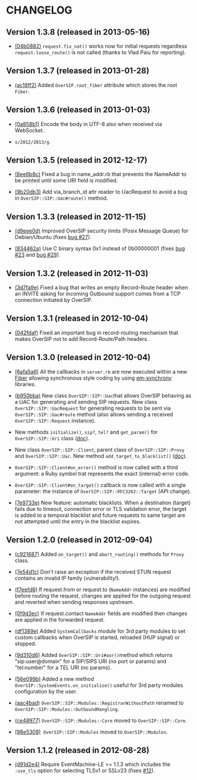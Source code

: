 CHANGELOG
=========


Version 1.3.8 (released in 2013-05-16)
--------------------------------------

- [(04b0882)](https://github.com/versatica/OverSIP/commit/04b088259f0881f5a09af9ebef9ce6e5387c4c02) `request.fix_nat()` works now for initial requests regardless `request.loose_route()` is not called (thanks to Vlad Paiu for reporting).


Version 1.3.7 (released in 2013-01-28)
--------------------------------------

- [(ac18ff2)](https://github.com/versatica/OverSIP/commit/ac18ff28e2eaebfd9b3b0f69893e84adb5be04fb) Added `OverSIP.root_fiber` attribute which stores the root `Fiber`.


Version 1.3.6 (released in 2013-01-03)
--------------------------------------

- [(0a858b1)](https://github.com/versatica/OverSIP/commit/0a858b11bb1351b85690f8a5aabbf7d467ed8792) Encode the body in UTF-8 also when received via WebSocket.

- `s/2012/2013/g`.


Version 1.3.5 (released in 2012-12-17)
--------------------------------------

- [(6ee6b8c)](https://github.com/versatica/OverSIP/commit/6ee6b8c808e24ad9680291e67ff85ca30889cb2f) Fixed a bug in name_addr.rb that prevents the NameAddr to be printed until some URI field is modified.

- [(9b20db3)](https://github.com/versatica/OverSIP/commit/9b20db392711e89ae3971945bcd2916df18f3907) Add via_branch_id attr reader to UacRequest to avoid a bug in `OverSIP::SIP::Uac#route()` method.



Version 1.3.3 (released in 2012-11-15)
--------------------------------------

- [(d9eee0d)](https://github.com/versatica/OverSIP/commit/d9eee0dbe0f7e0b9a9d8527ca9c57dc67cda0a8c) Improved OverSIP security limits (Posix Message Queue) for Debian/Ubuntu (fixes [bug #27](https://github.com/versatica/OverSIP/issues/27)).

- [(834462a)](https://github.com/versatica/OverSIP/commit/834462ab8481dd9855c501fe52247a28f3700bef) Use C binary syntax 0x1 instead of 0b00000001 (fixes [bug #23](https://github.com/versatica/OverSIP/issues/23) and [bug #29](https://github.com/versatica/OverSIP/issues/29)).



Version 1.3.2 (released in 2012-11-03)
--------------------------------------

- [(3d7fa9e)](https://github.com/versatica/OverSIP/commit/3d7fa9e4440968b7c13fe4c65b764ed71d084ec8) Fixed a bug that writes an empty Record-Route header when an INVITE asking for incoming Outbound support comes from a TCP connection initiated by OverSIP.


Version 1.3.1 (released in 2012-10-04)
--------------------------------------

- [(042fdaf)](https://github.com/versatica/OverSIP/commit/042fdaf17bfeddf22ffa80637b0e0fb387a77bff) Fixed an important bug in record-routing mechanism that makes OverSIP not to add Record-Route/Path headers.


Version 1.3.0 (released in 2012-10-04)
--------------------------------------

- [(6afa5a6)](https://github.com/versatica/OverSIP/commit/6afa5a6c2572aea4b78a3aba2fc5d2f0d81d96ce) All the callbacks in `server.rb` are now executed within a new [Fiber](http://www.ruby-doc.org/core-1.9.3/Fiber.html) allowing synchronous style coding by using [em-synchrony](https://github.com/igrigorik/em-synchrony) libraries.

- [(b950bba)](https://github.com/versatica/OverSIP/commit/b950bba6aa8d7e3e28d69f7fb3d850a4719e02ba) New class `OverSIP::SIP::Uac`that allows OverSIP behaving as a UAC for generating and sending SIP requests. New class `OverSIP::SIP::UacRequest` for generating requests to be sent via `OverSIP::SIP::Uac#route` method (also allows sending a received `OverSIP::SIP::Request` instance).

- New methods `initialize()`, `sip?`, `tel?` and `get_param()` for `OverSIP::SIP::Uri` class ([doc](http://www.oversip.net/documentation/1.3.x/api/sip/uri/)).

- New class `OverSIP::SIP::Client`, parent class of `OverSIP::SIP::Proxy` and `OverSIP::SIP::Uac`. New method `add_target_to_blacklist()` ([doc](http://www.oversip.net/documentation/1.3.x/api/sip/client/)).

- `OverSIP::SIP::Client#on_error()` method is now called with a third argument: a Ruby symbol trat represents the exact (internal) error code.

- `OverSIP::SIP::Client#on_target()` callback is now called with a single parameter: the instance of `OverSIP::SIP::RFC3263::Target` (API change).

- [(7e9733e)](https://github.com/versatica/OverSIP/commit/7e9733e95f04158bb69ed13130984e335c80c73c) New feature: automatic blacklists. When a destination (target) fails due to timeout, connection error or TLS validation error, the target is added to a temporal blacklist and future requests to same target are not attempted until the entry in the blacklist expires.


Version 1.2.0 (released in 2012-09-04)
--------------------------------------

- [(c921687)](https://github.com/versatica/OverSIP/commit/c9216872ccd43c3977b8816551f33d9d0c178899) Added `on_target()` and `abort_routing()` methods for `Proxy` class.

- [(7e54d1c)](https://github.com/versatica/OverSIP/commit/7e54d1c89351e0517bc12d543e577dff46f251a4) Don't raise an exception if the received STUN request contains an invalid IP family (vulnerability!).

- [(f7eefd6)](https://github.com/versatica/OverSIP/commit/f7eefd6d8e02d30e61fd219f4426e6e63ea7f2a8) If request.from or request.to (`NameAddr` instances) are modified before routing the request, changes are applied for the outgoing request and reverted when sending responses upstream.

- [(0f9d3ec)](https://github.com/versatica/OverSIP/commit/0f9d3ec9da96c51197535bcd5f0c65e5749ec855) If request.contact `NameAddr` fields are modified then changes are applied in the forwarded request.

- [(df1389e)](https://github.com/versatica/OverSIP/commit/df1389eda22806dc48f6595cc3e6460c58391411) Added `SystemCallbacks` module for 3rd party modules to set custom callbacks when OverSIP is started, reloaded (HUP signal) or stopped.

- [(9d310d6)](https://github.com/versatica/OverSIP/commit/9d310d6678ee79c47d17b5aab010a49b8683c3da) Added `OverSIP::SIP::Uri#aor()`method which returns "sip:user@domain" for a SIP/SIPS URI (no port or params) and "tel:number" for a TEL URI (no params).

- [(56e099b)](https://github.com/versatica/OverSIP/commit/56e099bb0500e6cda221750ade7848fda614b522) Added a new method `OverSIP::SystemEvents.on_initialize()` useful for 3rd party modules configuration by the user.

- [(aac4bad)](https://github.com/versatica/OverSIP/commit/aac4badafd924cdbd3344a6636fa9588d0b84c79) `OverSIP::SIP::Modules::RegistrarWithoutPath` renamed to `OverSIP::SIP::Modules::OutboundMangling`.

- [(ce48977)](https://github.com/versatica/OverSIP/commit/ce48977ca786def6d9c9f8af8d743da7c105dcf6) `OverSIP::SIP::Modules::Core` moved to `OverSIP::SIP::Core`.

- [(98e5308)](https://github.com/versatica/OverSIP/commit/98e530869e57150778327b29e5a977b2f6985f8d)` OverSIP::SIP::Modules` moved to `OverSIP::Modules`.


Version 1.1.2 (released in 2012-08-28)
--------------------------------------

- [(d91d2e4)](https://github.com/versatica/OverSIP/commit/d91d2e4899a777dd7dd101e83fe36a1bca744398) Require EventMachine-LE >= 1.1.3 which includes the `:use_tls` option for selecting TLSv1 or SSLv23 (fixes [#12](https://github.com/versatica/OverSIP/issues/12)).
